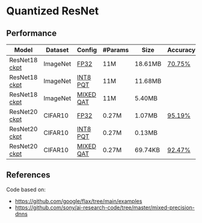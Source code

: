 # Quantized ResNet

## Performance
|**Model** | **Dataset** | **Config** |**#Params** | **Size** | **Accuracy** |
|------|-------|-------|-----|-------|------|
|ResNet18 [ckpt](https://notredame.box.com/shared/static/5m485mqpskw5lwop1z3yfi4wsvvdjsx3.zip) | ImageNet | [FP32](configs/resnet18_fp32.py) | 11M | 18.61MB |  [70.75%](https://tensorboard.dev/experiment/2ClIM4T0TjOEcekcLFPXbQ) |
|ResNet18 [ckpt](https://notredame.box.com/shared/static/5m485mqpskw5lwop1z3yfi4wsvvdjsx3.zip)| ImageNet | [INT8 PQT](configs/resnet18_w8a8.py)| 11M | 11.68MB | |
|ResNet18 [ckpt]()| ImageNet | [MIXED QAT](configs/resnet18_mixed.py)| 11M | 5.40MB | |
|ResNet20 [ckpt](https://notredame.box.com/shared/static/z1pxy1b5poz8cdarg4wgm2jp4esg0mji.zip) | CIFAR10 | [FP32](configs/resnet20_fp_cifar10.py) | 0.27M | 1.07MB | [95.19%](https://tensorboard.dev/experiment/apemnH67RXeI5VvrfWl7jg/) |
|ResNet20 [ckpt](https://notredame.box.com/shared/static/z1pxy1b5poz8cdarg4wgm2jp4esg0mji.zip)| CIFAR10 | [INT8 PQT](configs/resnet20_w8a8_cifar10.py)| 0.27M | 0.13MB | |
|ResNet20 [ckpt](https://notredame.box.com/shared/static/2ap5ckl6i77eoga07313gnwrl4vbptku.zip)| CIFAR10 | [MIXED QAT](configs/resnet20_mixed_cifar10.py)| 0.27M | 69.74KB | [92.47%](https://tensorboard.dev/experiment/HVNvbxQvRumHvEl3JRseLQ) |

## References

Code based on:
- https://github.com/google/flax/tree/main/examples
- https://github.com/sony/ai-research-code/tree/master/mixed-precision-dnns
